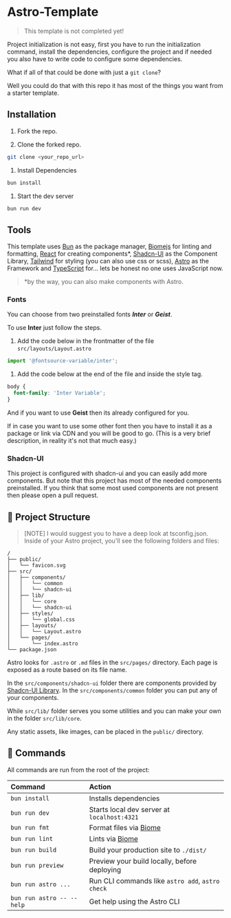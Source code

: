 # Astro-Template

> This template is not completed yet!

Project initialization is not easy, first you have to run the initialization command, install the dependencies, configure the project and if needed you also have to write code to configure some dependencies.

What if all of that could be done with just a `git clone`?

Well you could do that with this repo it has most of the things you want from
a starter template.

## Installation

1. Fork the repo.

1. Clone the forked repo.

```bash
git clone <your_repo_url>
```

1. Install Dependencies

```bash
bun install
```

1. Start the dev server

```bash
bun run dev
```

## Tools

This template uses [Bun](https://bun.sh/) as the package manager, [Biomejs](https://biomejs.dev/) for linting and formatting, [React](https://react.dev/) for creating components*, [Shadcn-UI](https://ui.shadcn.com/) as the Component Library, [Tailwind](https://tailwindcss.com/) for styling (you can also use css or scss), [Astro](https://astro.build/) as the Framework and [TypeScript](https://www.typescriptlang.org/) for... lets be honest no one uses JavaScript now.

> *by the way, you can also make components with Astro.

### Fonts

You can choose from two preinstalled fonts _**Inter**_ or _**Geist**_.

To use **Inter** just follow the steps.

1. Add the code below in the frontmatter of the file `src/layouts/Layout.astro`

```typescript
import '@fontsource-variable/inter';
```

1. Add the code below at the end of the file and inside the style tag.

```css
body {
  font-family: 'Inter Variable';
}
```

And if you want to use **Geist** then its already configured for you.

If in case you want to use some other font then you have to install it as a package or link via CDN and you will be good to go. (This is a very brief description, in reality it's not that much easy.)

### Shadcn-UI

This project is configured with shadcn-ui and you can easily add more components. But note that this project has most of the needed components preinstalled. If you think that some most used components are not present then please open a pull request.

## 🚀 Project Structure

> [NOTE]
> I would suggest you to have a deep look at tsconfig.json.
Inside of your Astro project, you'll see the following folders and files:

```text
/
├── public/
│   └── favicon.svg
├── src/
│   ├── components/
│   │   └── common
│   │   └── shadcn-ui
│   ├── lib/
│   │   └── core
│   │   └── shadcn-ui
│   ├── styles/
│   │   └── global.css
│   ├── layouts/
│   │   └── Layout.astro
│   └── pages/
│       └── index.astro
└── package.json
```

Astro looks for `.astro` or `.md` files in the `src/pages/` directory. Each page is exposed as a route based on its file name.

In the `src/components/shadcn-ui` folder there are components provided by [Shadcn-UI Library](https://ui.shadcn.com/).
In the `src/components/common` folder you can put any of your components.

While `src/lib/` folder serves you some utilities and you can make your own in the folder `src/lib/core`.

Any static assets, like images, can be placed in the `public/` directory.

## 🧞 Commands

All commands are run from the root of the project:

| Command                   | Action                                           |
| :------------------------ | :----------------------------------------------- |
| `bun install`             | Installs dependencies                            |
| `bun run dev`             | Starts local dev server at `localhost:4321`      |
| `bun run fmt`             | Format files via [Biome](https://biomejs.dev/)   |
| `bun run lint`            | Lints via [Biome](https://biomejs.dev/)         |
| `bun run build`           | Build your production site to `./dist/`          |
| `bun run preview`         | Preview your build locally, before deploying     |
| `bun run astro ...`       | Run CLI commands like `astro add`, `astro check` |
| `bun run astro -- --help` | Get help using the Astro CLI                     |
